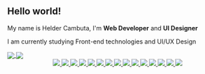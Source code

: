 ## Hello world!
<p> My name is Helder Cambuta, I'm <strong>Web Developer</strong> and <strong>UI Designer</strong> <p>
<p> I am currently studying Front-end technologies and UI/UX Design </p>

<div>
  <a href="https://github.com/nangazaki">
    <img align="center" src="https://github-readme-stats.vercel.app/api?username=nangazaki&show_icons=true&bg_color=00000000" />
  </a>
  <a href="https://github.com/nangazaki">
    <img align="center" src="https://github-readme-stats.vercel.app/api/top-langs/?username=nangazaki&langs_count=10&layout=compact&bg_color=00000000" />
  </a>
</div>


<div align="center">
  <a href="#">
    <img src="https://skillicons.dev/icons?i=js" />
  </a>
  <a href="#">
    <img src="https://skillicons.dev/icons?i=ts" />
  </a>
  <a href="#">
    <img src="https://skillicons.dev/icons?i=html" />
  </a>
  <a href="#">
    <img src="https://skillicons.dev/icons?i=css" />
  </a>
  <a href="#">
    <img src="https://skillicons.dev/icons?i=figma" />
  </a>
  <a href="#">
    <img src="https://skillicons.dev/icons?i=git" />
  </a>
  <a href="#">
    <img src="https://skillicons.dev/icons?i=vue" />
  </a>
  <a href="#">
    <img src="https://skillicons.dev/icons?i=nuxt" />
  </a>
  <a href="#">
    <img src="https://skillicons.dev/icons?i=react" />
  </a>
  <a href="#">
    <img src="https://skillicons.dev/icons?i=tailwind" />
  </a>
  <a href="#">
    <img src="https://skillicons.dev/icons?i=styledcomponents" />
  </a>
  <a href="#">
    <img src="https://skillicons.dev/icons?i=sass" />
  </a>
  <a href="#">
    <img src="https://skillicons.dev/icons?i=nodejs" />
  </a>
  <a href="#">
    <img src="https://skillicons.dev/icons?i=mongodb" />
  </a>
  <a href="#">
    <img src="https://skillicons.dev/icons?i=prisma" />
  </a>
</div>


<!--
**heldercambuta/heldercambuta** is a ✨ _special_ ✨ repository because its `README.md` (this file) appears on your GitHub profile.

Here are some ideas to get you started:

- 🔭 I’m currently working on ...
- 🌱 I’m currently learning ...
- 👯 I’m looking to collaborate on ...
- 🤔 I’m looking for help with ...
- 💬 Ask me about ...
- 📫 How to reach me: ...
- 😄 Pronouns: ...
- ⚡ Fun fact: ...
-->
